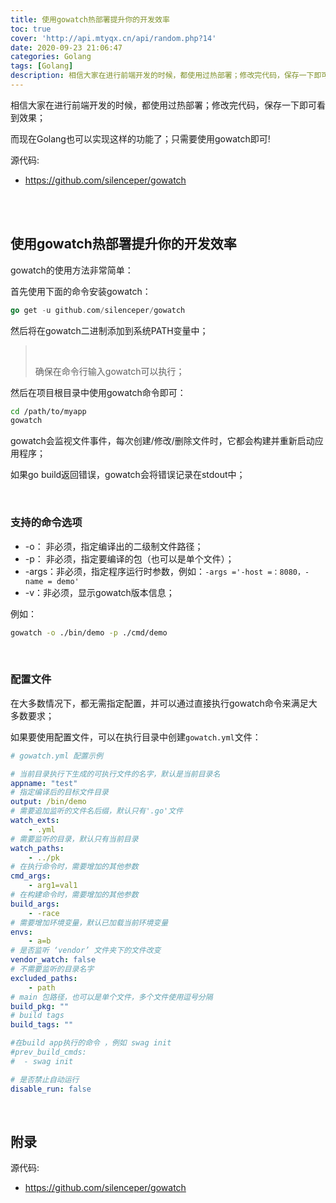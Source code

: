 ```yaml
---
title: 使用gowatch热部署提升你的开发效率
toc: true
cover: 'http://api.mtyqx.cn/api/random.php?14'
date: 2020-09-23 21:06:47
categories: Golang
tags: [Golang]
description: 相信大家在进行前端开发的时候，都使用过热部署；修改完代码，保存一下即可看到效果；而现在Golang也可以实现这样的功能了；只需要使用gowatch即可!
---
```


相信大家在进行前端开发的时候，都使用过热部署；修改完代码，保存一下即可看到效果；

而现在Golang也可以实现这样的功能了；只需要使用gowatch即可!


源代码: 

- https://github.com/silenceper/gowatch

<br/>

<!--more-->

<br/>

## 使用gowatch热部署提升你的开发效率

gowatch的使用方法非常简单：

首先使用下面的命令安装gowatch：

```go
go get -u github.com/silenceper/gowatch
```

然后将在gowatch二进制添加到系统PATH变量中；

><br/>
>
>确保在命令行输入gowatch可以执行；

然后在项目根目录中使用gowatch命令即可：

```bash
cd /path/to/myapp
gowatch
```

gowatch会监视文件事件，每次创建/修改/删除文件时，它都会构建并重新启动应用程序；

如果go build返回错误，gowatch会将错误记录在stdout中；

<BR/>

### 支持的命令选项

-   -o： 非必须，指定编译出的二级制文件路径；
-   -p： 非必须，指定要编译的包（也可以是单个文件）；
-   -args：非必须，指定程序运行时参数，例如：`-args ='-host =：8080，-name = demo'`
-   -v：非必须，显示gowatch版本信息；

例如：

```bash
gowatch -o ./bin/demo -p ./cmd/demo
```

 <BR/>

### 配置文件

在大多数情况下，都无需指定配置，并可以通过直接执行gowatch命令来满足大多数要求；

如果要使用配置文件，可以在执行目录中创建`gowatch.yml`文件：

```yaml
# gowatch.yml 配置示例

# 当前目录执行下生成的可执行文件的名字，默认是当前目录名
appname: "test"
# 指定编译后的目标文件目录
output: /bin/demo
# 需要追加监听的文件名后缀，默认只有'.go'文件
watch_exts:
    - .yml
# 需要监听的目录，默认只有当前目录
watch_paths:
    - ../pk
# 在执行命令时，需要增加的其他参数
cmd_args:
    - arg1=val1
# 在构建命令时，需要增加的其他参数
build_args:
    - -race
# 需要增加环境变量，默认已加载当前环境变量
envs:
    - a=b
# 是否监听 ‘vendor’ 文件夹下的文件改变
vendor_watch: false
# 不需要监听的目录名字
excluded_paths:
    - path
# main 包路径，也可以是单个文件，多个文件使用逗号分隔
build_pkg: ""
# build tags
build_tags: ""

#在build app执行的命令 ，例如 swag init	
#prev_build_cmds:	
#  - swag init

# 是否禁止自动运行
disable_run: false
```

<BR/>


## 附录

源代码: 

- https://github.com/silenceper/gowatch

<br/>